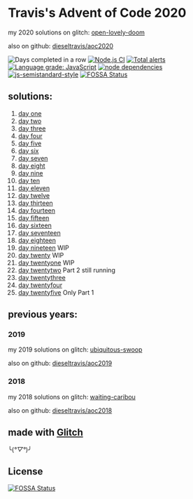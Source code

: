 # Travis's Advent of Code 2020

my 2020 solutions on glitch: [open-lovely-doom](https://open-lovely-doom.glitch.me/)

also on github: [dieseltravis/aoc2020](https://github.com/dieseltravis/aoc2020)

![Days completed in a row](https://img.shields.io/badge/days%20in%20a%20row-18-informational?style=plastic)
[![Node.js CI](https://github.com/dieseltravis/aoc2020/actions/workflows/node.js.yml/badge.svg)](https://github.com/dieseltravis/aoc2020/actions/workflows/node.js.yml) [![Total alerts](https://img.shields.io/lgtm/alerts/g/dieseltravis/aoc2020.svg?logo=lgtm&logoWidth=18)](https://lgtm.com/projects/g/dieseltravis/aoc2020/alerts/) [![Language grade: JavaScript](https://img.shields.io/lgtm/grade/javascript/g/dieseltravis/aoc2020.svg?logo=lgtm&logoWidth=18)](https://lgtm.com/projects/g/dieseltravis/aoc2020/context:javascript) 
[![node dependencies](https://david-dm.org/dieseltravis/aoc2020.svg)](https://david-dm.org/dieseltravis/aoc2020) [![js-semistandard-style](https://img.shields.io/badge/code%20style-semistandard-brightgreen.svg?style=flat-square)](https://github.com/standard/semistandard) [![FOSSA Status](https://app.fossa.com/api/projects/git%2Bgithub.com%2Fdieseltravis%2Faoc2020.svg?type=shield)](https://app.fossa.com/projects/git%2Bgithub.com%2Fdieseltravis%2Faoc2020?ref=badge_shield)

## solutions:

1. [day one](https://open-lovely-doom.glitch.me/day/01)
2. [day two](https://open-lovely-doom.glitch.me/day/02)
3. [day three](https://open-lovely-doom.glitch.me/day/03)
4. [day four](https://open-lovely-doom.glitch.me/day/04)
5. [day five](https://open-lovely-doom.glitch.me/day/05)
6. [day six](https://open-lovely-doom.glitch.me/day/06)
7. [day seven](https://open-lovely-doom.glitch.me/day/07)
8. [day eight](https://open-lovely-doom.glitch.me/day/08)
9. [day nine](https://open-lovely-doom.glitch.me/day/09)
10. [day ten](https://open-lovely-doom.glitch.me/day/10)
11. [day eleven](https://open-lovely-doom.glitch.me/day/11)
12. [day twelve](https://open-lovely-doom.glitch.me/day/12)
13. [day thirteen](https://open-lovely-doom.glitch.me/day/13)
14. [day fourteen](https://open-lovely-doom.glitch.me/day/14)
15. [day fifteen](https://open-lovely-doom.glitch.me/day/15)
16. [day sixteen](https://open-lovely-doom.glitch.me/day/16)
17. [day seventeen](https://open-lovely-doom.glitch.me/day/17)
18. [day eighteen](https://open-lovely-doom.glitch.me/day/18)
19. [day nineteen](https://open-lovely-doom.glitch.me/day/19) WIP
20. [day twenty](https://open-lovely-doom.glitch.me/day/20) WIP
21. [day twentyone](https://open-lovely-doom.glitch.me/day/21) WIP
22. [day twentytwo](https://open-lovely-doom.glitch.me/day/22) Part 2 still running
23. [day twentythree](https://open-lovely-doom.glitch.me/day/23)
24. [day twentyfour](https://open-lovely-doom.glitch.me/day/24)
25. [day twentyfive](https://open-lovely-doom.glitch.me/day/25) Only Part 1

## previous years:

### 2019

my 2019 solutions on glitch: [ubiquitous-swoop](https://ubiquitous-swoop.glitch.me/)

also on github: [dieseltravis/aoc2019](https://github.com/dieseltravis/aoc2019)

### 2018

my 2018 solutions on glitch: [waiting-caribou](https://waiting-caribou.glitch.me/)

also on github: [dieseltravis/aoc2018](https://github.com/dieseltravis/aoc2018)

## made with [Glitch](https://glitch.com/)

╰(*°▽°*)╯

## License
[![FOSSA Status](https://app.fossa.com/api/projects/git%2Bgithub.com%2Fdieseltravis%2Faoc2020.svg?type=large)](https://app.fossa.com/projects/git%2Bgithub.com%2Fdieseltravis%2Faoc2020?ref=badge_large)
